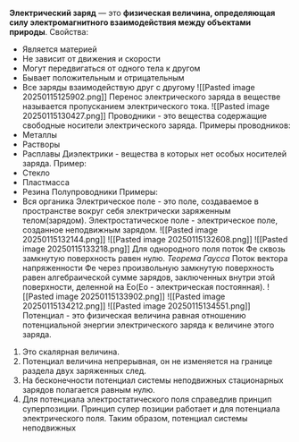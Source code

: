 **Электрический заряд** — это **физическая величина, определяющая силу электромагнитного взаимодействия между объектами природы**.
Свойства:
- Является материей
- Не зависит от движения и скорости 
- Могут передвигаться от одного тела к другом
- Бывает положительным и отрицательным
- Все заряды взаимодействую друг с другому
![[Pasted image 20250115125902.png]]
Перенос электрического заряда в веществе называется пропусканием электрического тока.
![[Pasted image 20250115130427.png]]
Проводники - это вещества содержащие свободные носители электрического заряда.
Примеры проводников: 
- Металлы
- Растворы
- Расплавы
Диэлектрики - вещества в которых нет особых носителей заряда.
Пример:
- Стекло 
- Пластмасса
- Резина
Полупроводники
Примеры:
- Вся органика
Электрическое поле - это поле, создаваемое в пространстве вокруг себя электрически заряженным телом(зарядом).
Электростатическое поле - электрическое поле, созданное неподвижным зарядом.
![[Pasted image 20250115132144.png]]
![[Pasted image 20250115132608.png]]
![[Pasted image 20250115133218.png]]
Для однородного поля поток Фе сквозь замкнутую поверхность равен нулю.
_Теорема Гаусса_
Поток вектора напряженности Фе через произвольную замкнутую поверхность равен алгебраической сумме зарядов, заключенных внутри этой поверхности, деленной на Eо(Eо - электрическая постоянная).
![[Pasted image 20250115133902.png]]
![[Pasted image 20250115134212.png]]
![[Pasted image 20250115134551.png]]
Потенциал - это физическая величина равная отношению потенциальной энергии электрического заряда к величине этого заряда.
1. Это скалярная величина.
2. Потенциал величина непрерывная, он не изменяется на границе раздела двух заряженных след.
3. На бесконечности потенциал системы неподвижных стационарных зарядов полагается равным нулю.
4. Для потенциала электростатического поля справедлив принцип суперпозиции.
Принцип супер позиции работает и для потенциала электрического поля.
Таким образом, потенциал системы неподвижных 
